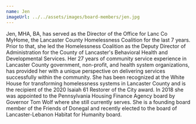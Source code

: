 ```yaml
---
name: Jen
imageUrl: ../../assets/images/board-members/jen.jpg
---
```


Jen, MHA, BA, has served as the Director of the Office for Lanc Co MyHome, the Lancaster County Homelessness Coalition for the last 7 years. Prior to that, she led the Homelessness Coalition as the Deputy Director of Administration for the County of Lancaster's Behavioral Health and Developmental Services. Her 27 years of community service experience in Lancaster County government, non-profit, and health system organizations, has provided her with a unique perspective on delivering services successfully within the community. She has been recognized at the White House for transforming homelessness systems in Lancaster County and is the recipient of the 2020 Isaiah 61 Restorer of the City award. In 2018 she was appointed to the Pennsylvania Housing Finance Agency board by Governor Tom Wolf where she still currently serves. She is a founding board member of the Friends of Donegal and recently elected to the board of Lancaster-Lebanon Habitat for Humanity board.
